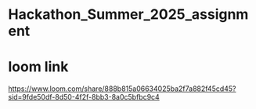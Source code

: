 # Hackathon_Summer_2025_assignment
# loom link
https://www.loom.com/share/888b815a06634025ba2f7a882f45cd45?sid=9fde50df-8d50-4f2f-8bb3-8a0c5bfbc9c4
